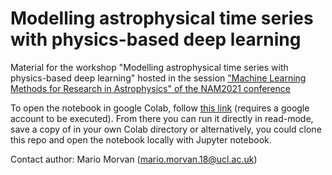 # Modelling astrophysical time series with physics-based deep learning

Material for the workshop "Modelling astrophysical time series with physics-based deep learning" hosted in the session ["Machine Learning Methods for Research in Astrophysics" of the NAM2021 conference](https://nam2021.org/science/parallel-sessions/details/2/75) 

To open the notebook in google Colab, follow [this link](https://colab.research.google.com/github/mariomorvan/nam21-astro-ts-physics-dl/blob/main/NAM2021_workshop_astro_ts_physics_dl.ipynb) (requires a google account to be executed).
From there you can run it directly in read-mode, save a copy of in your own Colab directory or alternatively, you could clone this repo and open the notebook locally with Jupyter notebook.

Contact author: Mario Morvan (mario.morvan.18@ucl.ac.uk)
